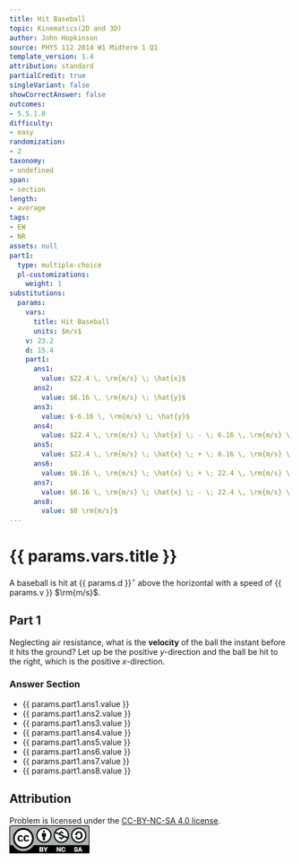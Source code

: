 ```yaml
---
title: Hit Baseball
topic: Kinematics(2D and 3D)
author: John Hopkinson
source: PHYS 112 2014 W1 Midterm 1 Q1
template_version: 1.4
attribution: standard
partialCredit: true
singleVariant: false
showCorrectAnswer: false
outcomes:
- 5.5.1.0
difficulty:
- easy
randomization:
- 2
taxonomy:
- undefined
span:
- section
length:
- average
tags:
- EW
- NR
assets: null
part1:
  type: multiple-choice
  pl-customizations:
    weight: 1
substitutions:
  params:
    vars:
      title: Hit Baseball
      units: $m/s$
    v: 23.2
    d: 15.4
    part1:
      ans1:
        value: $22.4 \, \rm{m/s} \; \hat{x}$
      ans2:
        value: $6.16 \, \rm{m/s} \; \hat{y}$
      ans3:
        value: $-6.16 \, \rm{m/s} \; \hat{y}$
      ans4:
        value: $22.4 \, \rm{m/s} \; \hat{x} \; - \; 6.16 \, \rm{m/s} \; \hat{y}$
      ans5:
        value: $22.4 \, \rm{m/s} \; \hat{x} \; + \; 6.16 \, \rm{m/s} \; \hat{y}$
      ans6:
        value: $6.16 \, \rm{m/s} \; \hat{x} \; + \; 22.4 \, \rm{m/s} \; \hat{y}$
      ans7:
        value: $6.16 \, \rm{m/s} \; \hat{x} \; - \; 22.4 \, \rm{m/s} \; \hat{y}$
      ans8:
        value: $0 \rm{m/s}$
---
```

# {{ params.vars.title }}
A baseball is hit at {{ params.d }}$^\circ$ above the horizontal with a speed of {{ params.v }} $\rm{m/s}$.

## Part 1

Neglecting air resistance, what is the **velocity** of the ball the instant before it hits the ground? Let up be the positive $y$-direction and the ball be hit to the right, which is the positive $x$-direction.

### Answer Section

- {{ params.part1.ans1.value }}
- {{ params.part1.ans2.value }}
- {{ params.part1.ans3.value }}
- {{ params.part1.ans4.value }}
- {{ params.part1.ans5.value }}
- {{ params.part1.ans6.value }}
- {{ params.part1.ans7.value }}
- {{ params.part1.ans8.value }}

## Attribution

Problem is licensed under the [CC-BY-NC-SA 4.0 license](https://creativecommons.org/licenses/by-nc-sa/4.0/).<br> ![The Creative Commons 4.0 license requiring attribution-BY, non-commercial-NC, and share-alike-SA license.](https://raw.githubusercontent.com/firasm/bits/master/by-nc-sa.png)